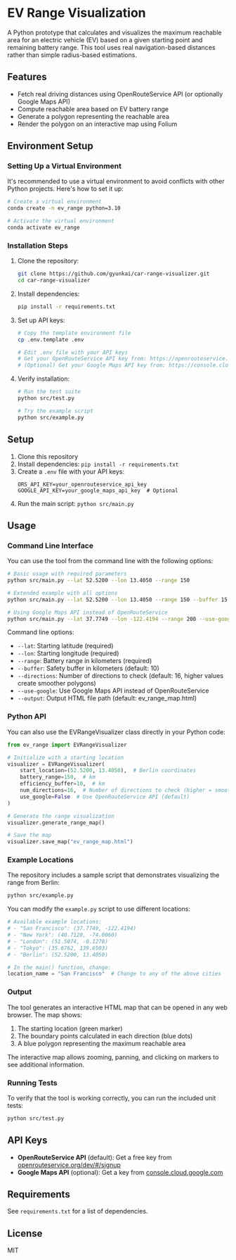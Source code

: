 # EV Range Visualization

A Python prototype that calculates and visualizes the maximum reachable area for an electric vehicle (EV) based on a given starting point and remaining battery range. This tool uses real navigation-based distances rather than simple radius-based estimations.

## Features

- Fetch real driving distances using OpenRouteService API (or optionally Google Maps API)
- Compute reachable area based on EV battery range
- Generate a polygon representing the reachable area
- Render the polygon on an interactive map using Folium

## Environment Setup

### Setting Up a Virtual Environment

It's recommended to use a virtual environment to avoid conflicts with other Python projects. Here's how to set it up:

```bash
# Create a virtual environment
conda create -n ev_range python=3.10

# Activate the virtual environment
conda activate ev_range
```

### Installation Steps

1. Clone the repository:

   ```bash
   git clone https://github.com/gyunkai/car-range-visualizer.git
   cd car-range-visualizer
   ```

2. Install dependencies:

   ```bash
   pip install -r requirements.txt
   ```

3. Set up API keys:

   ```bash
   # Copy the template environment file
   cp .env.template .env

   # Edit .env file with your API keys
   # Get your OpenRouteService API key from: https://openrouteservice.org/dev/#/signup
   # (Optional) Get your Google Maps API key from: https://console.cloud.google.com/google/maps-apis/credentials
   ```

4. Verify installation:

   ```bash
   # Run the test suite
   python src/test.py

   # Try the example script
   python src/example.py
   ```

## Setup

1. Clone this repository
2. Install dependencies: `pip install -r requirements.txt`
3. Create a `.env` file with your API keys:
   ```
   ORS_API_KEY=your_openrouteservice_api_key
   GOOGLE_API_KEY=your_google_maps_api_key  # Optional
   ```
4. Run the main script: `python src/main.py`

## Usage

### Command Line Interface

You can use the tool from the command line with the following options:

```bash
# Basic usage with required parameters
python src/main.py --lat 52.5200 --lon 13.4050 --range 150

# Extended example with all options
python src/main.py --lat 52.5200 --lon 13.4050 --range 150 --buffer 15 --directions 24 --output berlin_range.html

# Using Google Maps API instead of OpenRouteService
python src/main.py --lat 37.7749 --lon -122.4194 --range 200 --use-google
```

Command line options:

- `--lat`: Starting latitude (required)
- `--lon`: Starting longitude (required)
- `--range`: Battery range in kilometers (required)
- `--buffer`: Safety buffer in kilometers (default: 10)
- `--directions`: Number of directions to check (default: 16, higher values create smoother polygons)
- `--use-google`: Use Google Maps API instead of OpenRouteService
- `--output`: Output HTML file path (default: ev_range_map.html)

### Python API

You can also use the EVRangeVisualizer class directly in your Python code:

```python
from ev_range import EVRangeVisualizer

# Initialize with a starting location
visualizer = EVRangeVisualizer(
    start_location=(52.5200, 13.4050),  # Berlin coordinates
    battery_range=150,  # km
    efficiency_buffer=10,  # km
    num_directions=16,  # Number of directions to check (higher = smoother polygon)
    use_google=False  # Use OpenRouteService API (default)
)

# Generate the range visualization
visualizer.generate_range_map()

# Save the map
visualizer.save_map("ev_range_map.html")
```

### Example Locations

The repository includes a sample script that demonstrates visualizing the range from Berlin:

```bash
python src/example.py
```

You can modify the `example.py` script to use different locations:

```python
# Available example locations:
# - "San Francisco": (37.7749, -122.4194)
# - "New York": (40.7128, -74.0060)
# - "London": (51.5074, -0.1278)
# - "Tokyo": (35.6762, 139.6503)
# - "Berlin": (52.5200, 13.4050)

# In the main() function, change:
location_name = "San Francisco"  # Change to any of the above cities
```

### Output

The tool generates an interactive HTML map that can be opened in any web browser. The map shows:

1. The starting location (green marker)
2. The boundary points calculated in each direction (blue dots)
3. A blue polygon representing the maximum reachable area

The interactive map allows zooming, panning, and clicking on markers to see additional information.

### Running Tests

To verify that the tool is working correctly, you can run the included unit tests:

```bash
python src/test.py
```

## API Keys

- **OpenRouteService API** (default): Get a free key from [openrouteservice.org/dev/#/signup](https://openrouteservice.org/dev/#/signup)
- **Google Maps API** (optional): Get a key from [console.cloud.google.com](https://console.cloud.google.com/google/maps-apis/credentials)

## Requirements

See `requirements.txt` for a list of dependencies.

## License

MIT
